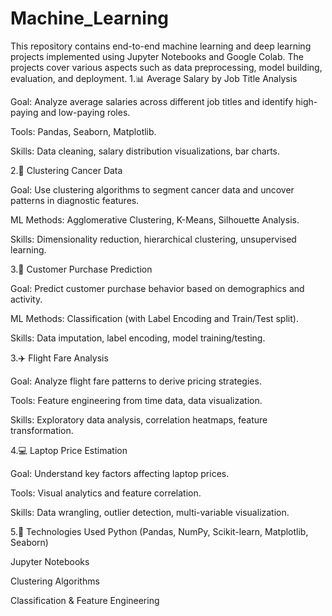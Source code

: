# Machine_Learning
This repository contains end-to-end machine learning and deep learning projects implemented using Jupyter Notebooks  and Google Colab. The projects cover various aspects such as data preprocessing, model building, evaluation, and deployment.
1.📊 Average Salary by Job Title Analysis

Goal: Analyze average salaries across different job titles and identify high-paying and low-paying roles.

Tools: Pandas, Seaborn, Matplotlib.

Skills: Data cleaning, salary distribution visualizations, bar charts.

2.🧬 Clustering Cancer Data

Goal: Use clustering algorithms to segment cancer data and uncover patterns in diagnostic features.

ML Methods: Agglomerative Clustering, K-Means, Silhouette Analysis.

Skills: Dimensionality reduction, hierarchical clustering, unsupervised learning.

3.🛒 Customer Purchase Prediction

Goal: Predict customer purchase behavior based on demographics and activity.

ML Methods: Classification (with Label Encoding and Train/Test split).

Skills: Data imputation, label encoding, model training/testing.

3.✈️ Flight Fare Analysis

Goal: Analyze flight fare patterns to derive pricing strategies.

Tools: Feature engineering from time data, data visualization.

Skills: Exploratory data analysis, correlation heatmaps, feature transformation.

4.💻 Laptop Price Estimation

Goal: Understand key factors affecting laptop prices.

Tools: Visual analytics and feature correlation.

Skills: Data wrangling, outlier detection, multi-variable visualization.

5.🚀 Technologies Used
Python (Pandas, NumPy, Scikit-learn, Matplotlib, Seaborn)

Jupyter Notebooks

Clustering Algorithms

Classification & Feature Engineering
